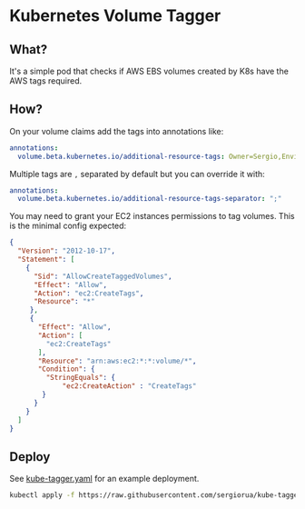 # Kubernetes Volume Tagger

## What?

It's a simple pod that checks if AWS EBS volumes created by K8s have the AWS tags required.

## How?

On your volume claims add the tags into annotations like:

```yaml
annotations:
  volume.beta.kubernetes.io/additional-resource-tags: Owner=Sergio,Environment=Dev
```

Multiple tags are `,` separated by default but you can override it with:

```yaml
annotations:
  volume.beta.kubernetes.io/additional-resource-tags-separator: ";"
```


You may need to grant your EC2 instances permissions to tag volumes. This is the minimal config expected:

```json
{
  "Version": "2012-10-17",
  "Statement": [
    {
      "Sid": "AllowCreateTaggedVolumes",
      "Effect": "Allow",
      "Action": "ec2:CreateTags",
      "Resource": "*"
     },
     {
       "Effect": "Allow",
       "Action": [
         "ec2:CreateTags"
       ],
       "Resource": "arn:aws:ec2:*:*:volume/*",
       "Condition": {
         "StringEquals": {
             "ec2:CreateAction" : "CreateTags"
        }
      }
    }
  ]
}
```
## Deploy

See [kube-tagger.yaml](https://github.com/sergiorua/kube-tagger/blob/master/kube-tagger.yaml) for an example deployment.

```sh
kubectl apply -f https://raw.githubusercontent.com/sergiorua/kube-tagger/master/kube-tagger.yaml
```
